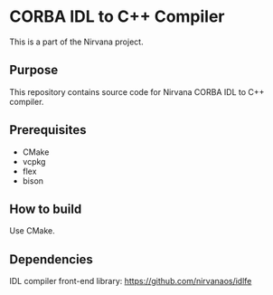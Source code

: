 # CORBA IDL to C++ Compiler

This is a part of the Nirvana project.

## Purpose

This repository contains source code for Nirvana CORBA IDL to C++ compiler.

## Prerequisites

* CMake
* vcpkg
* flex
* bison

## How to build

Use CMake.

## Dependencies

IDL compiler front-end library: https://github.com/nirvanaos/idlfe
